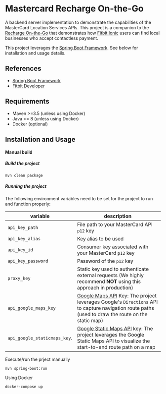 # Mastercard Recharge On-the-Go
A backend server implementation to demonstrate the capabilities of the MasterCard Location Services APIs.
This project is a companion to the [Recharge On-the-Go](https://developer.mastercard.com/solution/recharge-on-the-go) that demonstrates how [Fitbit Ionic](https://www.fitbit.com/ionic) users can find local businesses who accept contactless payment.

This project leverages the [Spring Boot Framework](https://spring.io/). See below for installation and usage details.

## References

- [Spring Boot Framework](https://spring.io/)
- [Fitbit Developer](https://dev.fitbit.com/) 

## Requirements
- Maven >=3.5 (unless using Docker)
- Java >= 8 (unless using Docker)
- Docker (optional)

## Installation and Usage

#### Manual build

##### Build the project
```
mvn clean package
``` 

##### Running the project  

The following environment variables need to be set for the project to run and function
properly:


| variable                    | description                                           |
| --------------------------- |-------------------------------------------------------|
| `api_key_path`              | File path to your MasterCard API `p12` key             |
| `api_key_alias`             | Key alias to be used                                   |
| `api_key_id`                | Consumer key associated with your MasterCard `p12` key |
| `api_key_password`          | Password of the `p12` key|
| `proxy_key`                 | Static key used to authenticate external requests (We highly recommend **NOT** using this approach in production)|
|`api_google_maps_key`        | [Google Maps API](https://developers.google.com/maps/) Key: The project leverages Google's `Directions` API to capture navigation route paths (used to draw the route on the static map)|
|`api_google_staticmaps_key`. | [Google Static Maps API](https://developers.google.com/maps/documentation/static-maps/) key: The project leverages the Google Static Maps API to visualize the start-to-end route path on a map|

Execute/run the prject manually

```
mvn spring-boot:run 
```

Using Docker

```
docker-compose up
```
